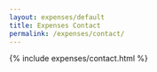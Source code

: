 ```yaml
---
layout: expenses/default
title: Expenses Contact
permalink: /expenses/contact/
---
```


{% include expenses/contact.html %}